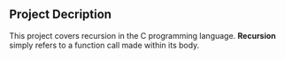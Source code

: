 ## Project Decription

This project covers recursion in the C programming language. __Recursion__ simply refers to a function call made within its body.
